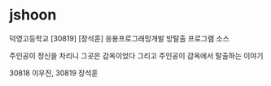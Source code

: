 # jshoon
덕영고등학교 [30819] [장석훈] 응용프로그래밍개발 방탈출 프로그램 소스


주인공이 정신을 차리니 그곳은 감옥이었다 그리고 주인공이 감옥에서 탈출하는 이야기


30818 이우진, 30819 장석훈
